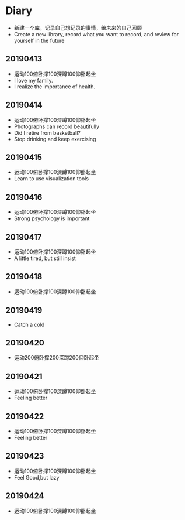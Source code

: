 # Diary
- 新建一个库，记录自己想记录的事情，给未来的自己回顾
- Create a new library, record what you want to record, and review for yourself in the future

## 20190413
- 运动100俯卧撑100深蹲100仰卧起坐
- I love my family.
- I realize the importance of health. 

## 20190414
- 运动100俯卧撑100深蹲100仰卧起坐
- Photographs can record beautifully
- Did I retire from basketball?
- Stop drinking and keep exercising

## 20190415
- 运动100俯卧撑100深蹲100仰卧起坐
- Learn to use visualization tools

## 20190416
- 运动100俯卧撑100深蹲100仰卧起坐
- Strong psychology is important

## 20190417
- 运动100俯卧撑100深蹲100仰卧起坐
- A little tired, but still insist

## 20190418
- 运动100俯卧撑100深蹲100仰卧起坐

## 20190419
- Catch a cold

## 20190420
- 运动200俯卧撑200深蹲200仰卧起坐

## 20190421
- 运动100俯卧撑100深蹲100仰卧起坐
- Feeling better

## 20190422
- 运动100俯卧撑100深蹲100仰卧起坐
- Feeling better

## 20190423
- 运动100俯卧撑100深蹲100仰卧起坐
- Feel Good,but lazy

## 20190424
- 运动100俯卧撑100深蹲100仰卧起坐

